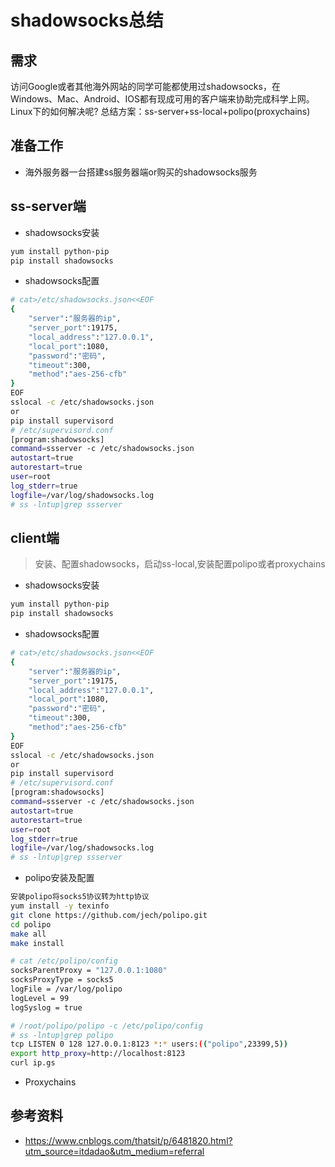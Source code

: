 # shadowsocks总结
## 需求
访问Google或者其他海外网站的同学可能都使用过shadowsocks，在Windows、Mac、Android、IOS都有现成可用的客户端来协助完成科学上网。
Linux下的如何解决呢?
总结方案：ss-server+ss-local+polipo(proxychains)
## 准备工作
- 海外服务器一台搭建ss服务器端or购买的shadowsocks服务

## ss-server端
- shadowsocks安装
``` bash
yum install python-pip
pip install shadowsocks
```
- shadowsocks配置
``` bash
# cat>/etc/shadowsocks.json<<EOF
{
    "server":"服务器的ip",
    "server_port":19175,
    "local_address":"127.0.0.1",
    "local_port":1080,
    "password":"密码",
    "timeout":300,
    "method":"aes-256-cfb"
}
EOF
sslocal -c /etc/shadowsocks.json
or
pip install supervisord
# /etc/supervisord.conf
[program:shadowsocks]
command=ssserver -c /etc/shadowsocks.json
autostart=true
autorestart=true
user=root
log_stderr=true
logfile=/var/log/shadowsocks.log
# ss -lntup|grep ssserver
```
## client端
> 安装、配置shadowsocks，启动ss-local,安装配置polipo或者proxychains

- shadowsocks安装
``` bash
yum install python-pip
pip install shadowsocks
```
- shadowsocks配置
``` bash
# cat>/etc/shadowsocks.json<<EOF
{
    "server":"服务器的ip",
    "server_port":19175,
    "local_address":"127.0.0.1",
    "local_port":1080,
    "password":"密码",
    "timeout":300,
    "method":"aes-256-cfb"
}
EOF
sslocal -c /etc/shadowsocks.json
or
pip install supervisord
# /etc/supervisord.conf
[program:shadowsocks]
command=ssserver -c /etc/shadowsocks.json
autostart=true
autorestart=true
user=root
log_stderr=true
logfile=/var/log/shadowsocks.log
# ss -lntup|grep ssserver
```
- polipo安装及配置
``` bash
安装polipo将socks5协议转为http协议
yum install -y texinfo
git clone https://github.com/jech/polipo.git
cd polipo
make all
make install

# cat /etc/polipo/config
socksParentProxy = "127.0.0.1:1080"
socksProxyType = socks5
logFile = /var/log/polipo
logLevel = 99
logSyslog = true

# /root/polipo/polipo -c /etc/polipo/config
# ss -lntup|grep polipo
tcp LISTEN 0 128 127.0.0.1:8123 *:* users:(("polipo",23399,5))
export http_proxy=http://localhost:8123
curl ip.gs
```
- Proxychains

## 参考资料
- https://www.cnblogs.com/thatsit/p/6481820.html?utm_source=itdadao&utm_medium=referral
